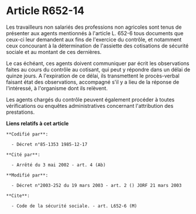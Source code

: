 # Article R652-14

Les travailleurs non salariés des professions non agricoles sont tenus de présenter aux agents mentionnés à l'article L.
652-6 tous documents que ceux-ci leur demandent aux fins de l'exercice du contrôle, et notamment ceux concourant à la
détermination de l'assiette des cotisations de sécurité sociale et au montant de ces dernières.

Le cas échéant, ces agents doivent communiquer par écrit les observations faites au cours du contrôle au cotisant, qui peut y
répondre dans un délai de quinze jours. A l'expiration de ce délai, ils transmettent le procès-verbal faisant état des
observations, accompagné s'il y a lieu de la réponse de l'intéressé, à l'organisme dont ils relèvent.

Les agents chargés du contrôle peuvent également procéder à toutes vérifications ou enquêtes administratives concernant
l'attribution des prestations.

**Liens relatifs à cet article**

	**Codifié par**:

	  - Décret n°85-1353 1985-12-17

	**Cité par**:

	  - Arrêté du 3 mai 2002 - art. 4 (Ab)

	**Modifié par**:

	  - Décret n°2003-252 du 19 mars 2003 - art. 2 () JORF 21 mars 2003

	**Cite**:

	  - Code de la sécurité sociale. - art. L652-6 (M)
